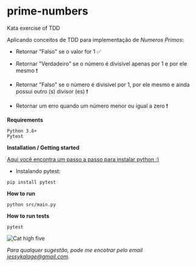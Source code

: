 # prime-numbers
Kata exercise of TDD

Aplicando conceitos de TDD para implementação de *Numeros Primos*:

+ Retornar "Falso" se o valor for 1 :white_check_mark:

+ Retornar "Verdadeiro" se o número é divisível apenas por 1 e por ele mesmo :heavy_exclamation_mark:

+ Retornar "Falso" se o número é divisível por 1, por ele mesmo e ainda possui outro (s) divisor (es) :heavy_exclamation_mark:

+ Retornar um erro quando um número menor ou igual a zero :heavy_exclamation_mark:


**Requirements**

    Python 3.6+
    Pytest

**Installation / Getting started**

[Aqui você encontra um passo a passo para instalar python :)](https://realpython.com/installing-python/)

+ Instalando pytest:

```
pip install pytest
```

**How to run**

```
python src/main.py
```

**How to run tests**

```
pytest
```

![Cat high five](https://media.giphy.com/media/3oKIPbOaTdyWc8iUWA/giphy.gif)

*Para qualquer sugestão, pode me encotrar pelo email jessykalage@gmail.com.*